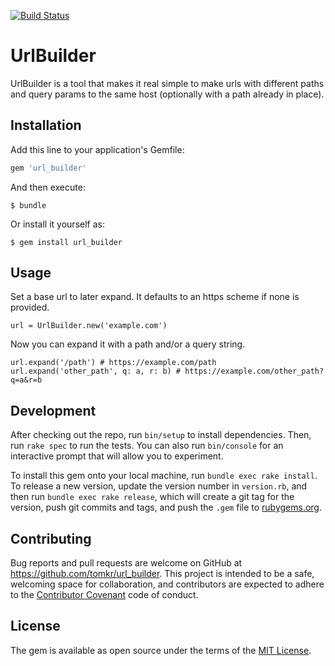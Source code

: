 [![Build Status](https://travis-ci.org/tomkr/url_builder.svg?branch=master)](https://travis-ci.org/tomkr/url_builder)

# UrlBuilder

UrlBuilder is a tool that makes it real simple to make urls with different paths
and query params to the same host (optionally with a path already in place).

## Installation

Add this line to your application's Gemfile:

```ruby
gem 'url_builder'
```

And then execute:

    $ bundle

Or install it yourself as:

    $ gem install url_builder

## Usage

Set a base url to later expand. It defaults to an https scheme if none is provided.

    url = UrlBuilder.new('example.com')

Now you can expand it with a path and/or a query string.

    url.expand('/path') # https://example.com/path
    url.expand('other_path', q: a, r: b) # https://example.com/other_path?q=a&r=b

## Development

After checking out the repo, run `bin/setup` to install dependencies. Then, run `rake spec` to run the tests. You can also run `bin/console` for an interactive prompt that will allow you to experiment.

To install this gem onto your local machine, run `bundle exec rake install`. To release a new version, update the version number in `version.rb`, and then run `bundle exec rake release`, which will create a git tag for the version, push git commits and tags, and push the `.gem` file to [rubygems.org](https://rubygems.org).

## Contributing

Bug reports and pull requests are welcome on GitHub at https://github.com/tomkr/url_builder. This project is intended to be a safe, welcoming space for collaboration, and contributors are expected to adhere to the [Contributor Covenant](http://contributor-covenant.org) code of conduct.


## License

The gem is available as open source under the terms of the [MIT License](http://opensource.org/licenses/MIT).
